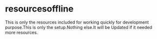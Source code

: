 # resourcesoffline

This is only the resources included for working quickly for development purpose.This is only the setup.Nothing else.It will be Updated if it needed more resources.